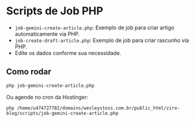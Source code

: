 # Scripts de Job PHP

- `job-gemini-create-article.php`: Exemplo de job para criar artigo automaticamente via PHP.
- `job-create-draft-article.php`: Exemplo de job para criar rascunho via PHP.
- Edite os dados conforme sua necessidade.

## Como rodar

```bash
php job-gemini-create-article.php
```

Ou agende no cron da Hostinger:

```
php /home/u474727782/domains/wesleystoss.com.br/public_html/ziro-blog/scripts/job-gemini-create-article.php
```
